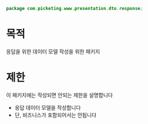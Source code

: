```java
package com.picketing.www.presentation.dto.response;
```

# 목적
응답을 위한 데이터 모델 작성을 위한 패키지

# 제한
이 패키지에는 작성되면 안되는 제한을 설명합니다
* 응답 데이터 모델을 작성합니다
* 단, 비즈니스가 포함되어서는 안됩니다
